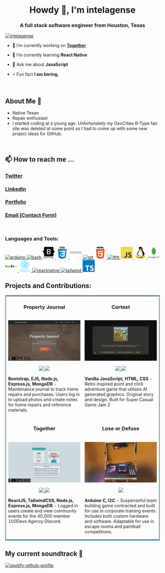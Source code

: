 <h1 align="center">Howdy 👋, I'm intelagense</h1>
<h3 align="center">A full stack software engineer from Houston, Texas</h3>

<p align="left"> <a href="https://twitter.com/intelagense" target="blank"><img src="https://img.shields.io/twitter/follow/intelagense?logo=twitter&style=for-the-badge" alt="intelagense" /></a> </p>

- 🔭 I’m currently working on <a href="https://github.com/intelagense/Together" target="blank">**Together**</a>

- 🌱 I’m currently learning **React Native**

- 💬 Ask me about **JavaScript**

- ⚡ Fun fact **I am boring.**

<br>

## About Me 🤠

* Native Texan
* Repair enthusiast 
* I started coding at a young age. Unfortunately my GeoCities R-Type fan site was deleted at some point so I had to come up with some new project ideas for GitHub.  

<br>

## 📫 How to reach me ...

### [Twitter](https://twitter.com/intelagense)
### [LinkedIn](https://www.linkedin.com/in/eric-wynn-romere/)
### [Portfolio](https://www.intelagense.com/)
### [Email (Contact Form)](https://www.intelagense.com/#contact)

<br>

<h3 align="left">Languages and Tools:</h3>
<p align="left"> <a href="https://www.arduino.cc/" target="_blank" rel="noreferrer"> <img src="https://cdn.worldvectorlogo.com/logos/arduino-1.svg" alt="arduino" width="40" height="40"/> </a> <a href="https://www.gnu.org/software/bash/" target="_blank" rel="noreferrer"> <img src="https://www.vectorlogo.zone/logos/gnu_bash/gnu_bash-icon.svg" alt="bash" width="40" height="40"/> </a> <a href="https://getbootstrap.com" target="_blank" rel="noreferrer"> <img src="https://raw.githubusercontent.com/devicons/devicon/master/icons/bootstrap/bootstrap-plain-wordmark.svg" alt="bootstrap" width="40" height="40"/> </a> <a href="https://www.w3schools.com/css/" target="_blank" rel="noreferrer"> <img src="https://raw.githubusercontent.com/devicons/devicon/master/icons/css3/css3-original-wordmark.svg" alt="css3" width="40" height="40"/> </a> <a href="https://expressjs.com" target="_blank" rel="noreferrer"> <img src="https://raw.githubusercontent.com/devicons/devicon/master/icons/express/express-original-wordmark.svg" alt="express" width="40" height="40"/> </a> <a href="https://git-scm.com/" target="_blank" rel="noreferrer"> <img src="https://www.vectorlogo.zone/logos/git-scm/git-scm-icon.svg" alt="git" width="40" height="40"/> </a> <a href="https://www.w3.org/html/" target="_blank" rel="noreferrer"> <img src="https://raw.githubusercontent.com/devicons/devicon/master/icons/html5/html5-original-wordmark.svg" alt="html5" width="40" height="40"/> </a> <a href="https://ifttt.com/" target="_blank" rel="noreferrer"> <img src="https://www.vectorlogo.zone/logos/ifttt/ifttt-ar21.svg" alt="ifttt" width="40" height="40"/> </a> <a href="https://developer.mozilla.org/en-US/docs/Web/JavaScript" target="_blank" rel="noreferrer"> <img src="https://raw.githubusercontent.com/devicons/devicon/master/icons/javascript/javascript-original.svg" alt="javascript" width="40" height="40"/> </a> <a href="https://www.linux.org/" target="_blank" rel="noreferrer"> <img src="https://raw.githubusercontent.com/devicons/devicon/master/icons/linux/linux-original.svg" alt="linux" width="40" height="40"/> </a> <a href="https://www.mongodb.com/" target="_blank" rel="noreferrer"> <img src="https://raw.githubusercontent.com/devicons/devicon/master/icons/mongodb/mongodb-original-wordmark.svg" alt="mongodb" width="40" height="40"/> </a> <a href="https://nodejs.org" target="_blank" rel="noreferrer"> <img src="https://raw.githubusercontent.com/devicons/devicon/master/icons/nodejs/nodejs-original-wordmark.svg" alt="nodejs" width="40" height="40"/> </a> <a href="https://reactjs.org/" target="_blank" rel="noreferrer"> <img src="https://raw.githubusercontent.com/devicons/devicon/master/icons/react/react-original-wordmark.svg" alt="react" width="40" height="40"/> </a> <a href="https://reactnative.dev/" target="_blank" rel="noreferrer"> <img src="https://reactnative.dev/img/header_logo.svg" alt="reactnative" width="40" height="40"/> </a> <a href="https://tailwindcss.com/" target="_blank" rel="noreferrer"> <img src="https://www.vectorlogo.zone/logos/tailwindcss/tailwindcss-icon.svg" alt="tailwind" width="40" height="40"/> </a> <a href="https://www.typescriptlang.org/" target="_blank" rel="noreferrer"> <img src="https://raw.githubusercontent.com/devicons/devicon/master/icons/typescript/typescript-original.svg" alt="typescript" width="40" height="40"/> </a> </p>

## Projects and Contributions:

<table bordercolor="#66b2b2">

  <tr>
    <td width="50%" valign="top">
      <h3 align="center">Property Journal</h3>
        <br />
        <a target="_blank" href="http://property-journal.cyclic.app/">
            <img src="images/propertyjournal.gif" width="100%" alt="Property Journal demo"/>
        </a>
        <br />
        <p align="center">
          <a href="https://github.com/intelagense/property-journal" target="_blank">
            <img src="https://img.shields.io/static/v1?label=|&message=REPO&color=23555f&style=plastic&logo=github&logo-color=white"/>
          </a>  
          <a href="http://property-journal.cyclic.app/" target="_blank">
            <img src="https://img.shields.io/static/v1?label=|&message=WEBSITE&color=cdf998&style=plastic&logo=wordpress&logo-color=white"/>
          </a>
      </p>
      <p><strong>Bootstrap, EJS, Node.js, Express.js, MongoDB</strong> - Maintenance journal to track home repairs and purchases. Users log in to upload photos and create notes for home repairs and reference materials.</p>
    </td>
    <td width="50%" valign="top">
      <h3 align="center">Cortext</h3>
        <br />
        <a target="_blank" href="https://intelagense.itch.io/cortext">
            <img src="images/cortextprofile.gif" width="100%"  alt="Cortext demo"/>
        </a>
        <br />
        <p align="center">
          <a href="https://github.com/intelagense/cortext" target="_blank">
            <img src="https://img.shields.io/static/v1?label=|&message=REPO&color=23555f&style=plastic&logo=github&logo-color=white"/>
          </a>  
          <a href="https://intelagense.itch.io/cortext" target="_blank">
            <img src="https://img.shields.io/static/v1?label=|&message=WEBSITE&color=cdf998&style=plastic&logo=wordpress&logo-color=white"/>
          </a>
      </p>
      <p><strong>Vanilla JavaScript, HTML, CSS</strong> - Retro inspired point and click adventure game that utilizes AI generated graphics. Original story and design. Built for Super Casual Game Jam 2</p>
    </td>
  </tr>

  <tr>
<td width="50%" valign="top">
      <h3 align="center">Together</h3>
        <br />
        <a target="_blank" href="https://together.cyclic.app/">
            <img src="images/togetherprofile.gif" width="100%"  alt="Cortext demo"/>
        </a>
        <br />
        <p align="center">
          <a href="https://github.com/Caleb-Cohen/Together" target="_blank">
            <img src="https://img.shields.io/static/v1?label=|&message=REPO&color=23555f&style=plastic&logo=github&logo-color=white"/>
          </a>  
          <a href="https://together.cyclic.app/" target="_blank">
            <img src="https://img.shields.io/static/v1?label=|&message=WEBSITE&color=cdf998&style=plastic&logo=wordpress&logo-color=white"/>
          </a>
      </p>
      <p><strong>ReactJS, TailwindCSS, Node.js, Express.js, MongoDB</strong> - Logged in users create and view community events for the 40,000 member 100Devs Agency Discord.</p>
    </td>
    <td width="50%" valign="top">
      <h3 align="center">Lose or Defuse</h3>
        <br />
        <a target="_blank" href="https://github.com/intelagense/lose-or-defuse">
            <img src="images/propbombprofile.gif" width="100%" alt="Prop bomb demo"/>
        </a>
        <br />
        <p align="center">
          <a href="https://github.com/intelagense/lose-or-defuse" target="_blank">
            <img src="https://img.shields.io/static/v1?label=|&message=REPO&color=23555f&style=plastic&logo=github&logo-color=white"/>
          </a>  
      </p>
      <p><strong>Arduino C, I2C</strong> - Suspenseful team building game contracted and built for use in corporate training events. Includes both custom hardware and software. Adaptable for use in escape rooms and paintball competitions.</p>
    </td>
    
  </tr>

</table>

<!-- <p><img align="left" src="https://github-readme-stats.vercel.app/api/top-langs?username=intelagense&show_icons=true&locale=en&layout=compact" alt="intelagense" /></p>

<p>&nbsp;<img align="center" src="https://github-readme-stats.vercel.app/api?username=intelagense&show_icons=true&locale=en" alt="intelagense" /></p>
 -->
<!-- <p><img align="center" src="https://github-readme-streak-stats.herokuapp.com/?user=intelagense&theme=default" alt="intelagense" /></p>

<br> -->

## My current soundtrack 🎸

[![spotify-github-profile](https://spotify-github-profile.vercel.app/api/view?uid=intelagense&cover_image=false&theme=default)](https://spotify-github-profile.vercel.app/api/view?uid=intelagense&redirect=true)

<!---
You found the secret message!
--->
